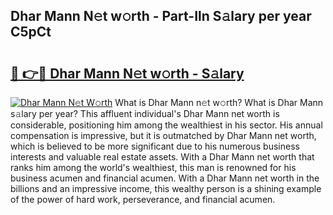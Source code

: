 ## Dhar Mann N𝚎t w𝚘rth - Part-Iln S𝚊lary per year C5pCt

# <h2><a href="http://gc0dx2f.nevu.top/?p=Dhar+Mann">🔗 👉🔴 Dhar Mann N𝚎t w𝚘rth - S𝚊lary</a></h2>

[![Dhar Mann N𝚎t W𝚘rth](https://i.imgur.com/Oavwk0R.jpeg)](http://gc0dx2f.nevu.top/?p=Dhar+Mann)
What is Dhar Mann n𝚎t w𝚘rth? What is Dhar Mann s𝚊lary per year?
This affluent individual's Dhar Mann net worth is considerable, positioning him among the wealthiest in his sector. His annual compensation is impressive, but it is outmatched by Dhar Mann net worth, which is believed to be more significant due to his numerous business interests and valuable real estate assets. With a Dhar Mann net worth that ranks him among the world's wealthiest, this man is renowned for his business acumen and financial acumen. With a Dhar Mann net worth in the billions and an impressive income, this wealthy person is a shining example of the power of hard work, perseverance, and financial acumen.
